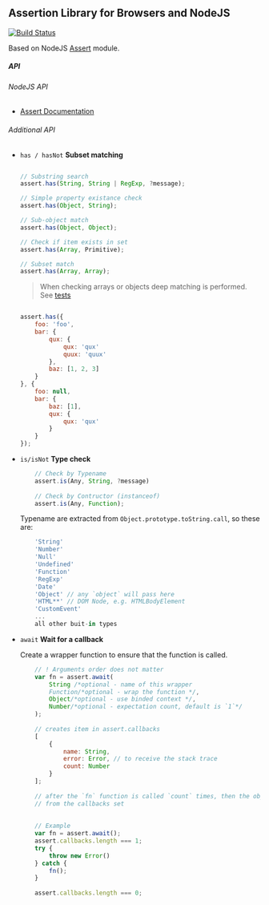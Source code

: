 Assertion Library for Browsers and NodeJS
----
[![Build Status](https://travis-ci.org/atmajs/assertion.png?branch=master)](https://travis-ci.org/atmajs/assertion)

Based on NodeJS [Assert](http://nodejs.org/api/assert.html) module.


##### API

###### NodeJS API

- [Assert Documentation](http://nodejs.org/api/assert.html)

###### Additional API

- `has / hasNot`
	**Subset matching**
	
	```javascript
	
	// Substring search
	assert.has(String, String | RegExp, ?message);
	
	// Simple property existance check
	assert.has(Object, String);
	
	// Sub-object match
	assert.has(Object, Object);
	
	// Check if item exists in set
	assert.has(Array, Primitive);
	
	// Subset match
	assert.has(Array, Array);
	```
	
	> When checking arrays or objects deep matching is performed. See [tests](tree/master/test/has.test)
	
	```javascript
	
	assert.has({
		foo: 'foo',
		bar: {
			qux: {
				qux: 'qux'
				quux: 'quux'
			},
			baz: [1, 2, 3]
		}
	}, {
		foo: null,
		bar: {
			baz: [1],
			qux: {
				qux: 'qux'
			}
		}
	});
	
	```

- `is/isNot`
	**Type check**
	```javascript
		// Check by Typename
		assert.is(Any, String, ?message)
		
		// Check by Contructor (instanceof)
		assert.is(Any, Function);
	```
	Typename are extracted from `Object.prototype.toString.call`, so these are:
	```javascript
		'String'
		'Number'
		'Null'
		'Undefined'
		'Function'
		'RegExp'
		'Date'
		'Object' // any `object` will pass here
		'HTML**' // DOM Node, e.g. HTMLBodyElement
		'CustomEvent'
		...
		all other buit-in types
	```
	
- `await`
	**Wait for a callback**
	
	Create a wrapper function to ensure that the function is called.
	```javascript
		// ! Arguments order does not matter
		var fn = assert.await(
			String /*optional - name of this wrapper
			Function/*optional - wrap the function */,
			Object/*optional - use binded context */,
			Number/*optional - expectation count, default is `1`*/
		);
		
		// creates item in assert.callbacks
		[
			{
				name: String,
				error: Error, // to receive the stack trace
				count: Number
			}
		];
		
		// after the `fn` function is called `count` times, then the object is removed
		// from the callbacks set
		
		
		// Example
		var fn = assert.await();
		assert.callbacks.length === 1;
		try {
			throw new Error()
		} catch {
			fn();
		}
		
		assert.callbacks.length === 0;
		
	```
	
	
